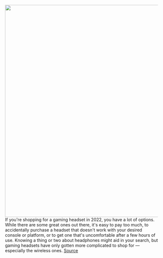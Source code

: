 <img src='https://cdn.vox-cdn.com/thumbor/4tKQyeZLed49tJ_LSKO0S3LC82Y=/0x0:2040x1360/1200x675/filters:focal(857x517:1183x843)/cdn.vox-cdn.com/uploads/chorus_image/image/67799395/acastro_201109_4282_gamingHeadsets_0001_2021update.5.jpg' width='700px' /><br/>
If you're shopping for a gaming headset in 2022, you have a lot of options. While there are some great ones out there, it's easy to pay too much, to accidentally purchase a headset that doesn't work with your desired console or platform, or to get one that's uncomfortable after a few hours of use. Knowing a thing or two about headphones might aid in your search, but gaming headsets have only gotten more complicated to shop for — especially the wireless ones.
<a href='https://www.theverge.com/21549510/best-gaming-headset-wired-wireless-features-specs-price-sound-microphone-test-buy'> Source <a/>